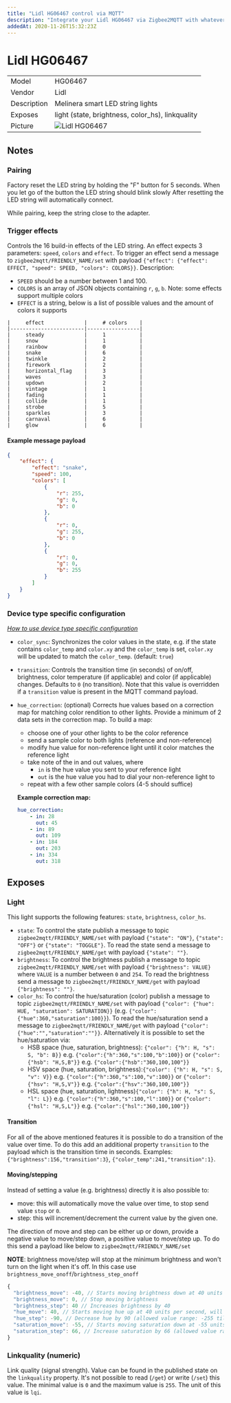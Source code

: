 ```yaml
---
title: "Lidl HG06467 control via MQTT"
description: "Integrate your Lidl HG06467 via Zigbee2MQTT with whatever smart home infrastructure you are using without the vendors bridge or gateway."
addedAt: 2020-11-26T15:32:23Z
---
```


<!-- !!!! -->
<!-- ATTENTION: This file is auto-generated through docgen! -->
<!-- You can only edit the "## Notes"-Section. -->
<!-- !!!! -->

# Lidl HG06467

|     |     |
|-----|-----|
| Model | HG06467  |
| Vendor  | Lidl  |
| Description | Melinera smart LED string lights |
| Exposes | light (state, brightness, color_hs), linkquality |
| Picture | ![Lidl HG06467](https://psi-4ward.github.io/zigbee2mqtt.io/images/devices/HG06467.jpg) |


## Notes


### Pairing
Factory reset the LED string by holding the "F" button for 5 seconds.
When you let go of the button the LED string should blink slowly
After resetting the LED string will automatically connect.

While pairing, keep the string close to the adapter.


### Trigger effects
Controls the 16 build-in effects of the LED string. An effect expects 3 parameters: `speed`, `colors` and `effect`. To trigger an effect send a message to `zigbee2mqtt/FRIENDLY_NAME/set` with payload `{"effect": {"effect": EFFECT, "speed": SPEED, "colors": COLORS}}`. Description:
 * `SPEED` should be a number between 1 and 100.
 * `COLORS` is an array of JSON objects containing `r`, `g`, `b`. Note: some effects support multiple colors
 * `EFFECT` is a string, below is a list of possible values and the amount of colors it supports
```
|     effect             |     # colors    |
|------------------------|-----------------|
|     steady             |     1           |
|     snow               |     1           |
|     rainbow            |     0           |
|     snake              |     6           |
|     twinkle            |     2           |
|     firework           |     2           |
|     horizontal_flag    |     3           |
|     waves              |     3           |
|     updown             |     2           |
|     vintage            |     1           |
|     fading             |     1           |
|     collide            |     1           |
|     strobe             |     5           |
|     sparkles           |     3           |
|     carnaval           |     6           |
|     glow               |     6           |
```
#### Example message payload
```json
{
    "effect": {
        "effect": "snake",
        "speed": 100,
        "colors": [
            {
                "r": 255,
                "g": 0,
                "b": 0
            },
            {
                "r": 0,
                "g": 255,
                "b": 0
            },
            {
                "r": 0,
                "g": 0,
                "b": 255
            }
        ]
    }
}
```

### Device type specific configuration
*[How to use device type specific configuration](../guide/configuration/devices-groups.md#specific-device-options)*

* `color_sync`: Synchronizes the color values in the state, e.g. if the state contains `color_temp` and `color.xy` and
the `color_temp` is set, `color.xy` will be updated to match the `color_temp`. (default: `true`)


* `transition`: Controls the transition time (in seconds) of on/off, brightness,
color temperature (if applicable) and color (if applicable) changes. Defaults to `0` (no transition).
Note that this value is overridden if a `transition` value is present in the MQTT command payload.


* `hue_correction`: (optional) Corrects hue values based on a correction map for matching color
rendition to other lights. Provide a minimum of 2 data sets in the correction map. To build a map:
    * choose one of your other lights to be the color reference
    * send a sample color to both lights (reference and non-reference)
    * modify hue value for non-reference light until it color matches the reference light
    * take note of the in and out values, where
        * `in` is the hue value you sent to your reference light
        * `out` is the hue value you had to dial your non-reference light to
    * repeat with a few other sample colors (4-5 should suffice)

    **Example correction map:**
    ```yaml
    hue_correction:
        - in: 28
          out: 45
        - in: 89
          out: 109
        - in: 184
          out: 203
        - in: 334
          out: 318
    ```



## Exposes

### Light 
This light supports the following features: `state`, `brightness`, `color_hs`.
- `state`: To control the state publish a message to topic `zigbee2mqtt/FRIENDLY_NAME/set` with payload `{"state": "ON"}`, `{"state": "OFF"}` or `{"state": "TOGGLE"}`. To read the state send a message to `zigbee2mqtt/FRIENDLY_NAME/get` with payload `{"state": ""}`.
- `brightness`: To control the brightness publish a message to topic `zigbee2mqtt/FRIENDLY_NAME/set` with payload `{"brightness": VALUE}` where `VALUE` is a number between `0` and `254`. To read the brightness send a message to `zigbee2mqtt/FRIENDLY_NAME/get` with payload `{"brightness": ""}`.
- `color_hs`: To control the hue/saturation (color) publish a message to topic `zigbee2mqtt/FRIENDLY_NAME/set` with payload `{"color": {"hue": HUE, "saturation": SATURATION}}` (e.g. `{"color":{"hue":360,"saturation":100}}`). To read the hue/saturation send a message to `zigbee2mqtt/FRIENDLY_NAME/get` with payload `{"color":{"hue":"","saturation":""}}`. Alternatively it is possible to set the hue/saturation via:
  - HSB space (hue, saturation, brightness): `{"color": {"h": H, "s": S, "b": B}}` e.g. `{"color":{"h":360,"s":100,"b":100}}` or `{"color": {"hsb": "H,S,B"}}` e.g. `{"color":{"hsb":"360,100,100"}}`
  - HSV space (hue, saturation, brightness):`{"color": {"h": H, "s": S, "v": V}}` e.g. `{"color":{"h":360,"s":100,"v":100}}` or `{"color": {"hsv": "H,S,V"}}` e.g. `{"color":{"hsv":"360,100,100"}}`
  - HSL space (hue, saturation, lightness)`{"color": {"h": H, "s": S, "l": L}}` e.g. `{"color":{"h":360,"s":100,"l":100}}` or `{"color": {"hsl": "H,S,L"}}` e.g. `{"color":{"hsl":"360,100,100"}}`

#### Transition
For all of the above mentioned features it is possible to do a transition of the value over time. To do this add an additional property `transition` to the payload which is the transition time in seconds.
Examples: `{"brightness":156,"transition":3}`, `{"color_temp":241,"transition":1}`.

#### Moving/stepping
Instead of setting a value (e.g. brightness) directly it is also possible to:
- move: this will automatically move the value over time, to stop send value `stop` or `0`.
- step: this will increment/decrement the current value by the given one.

The direction of move and step can be either up or down, provide a negative value to move/step down, a positive value to move/step up.
To do this send a payload like below to `zigbee2mqtt/FRIENDLY_NAME/set`

**NOTE**: brightness move/step will stop at the minimum brightness and won't turn on the light when it's off. In this case use `brightness_move_onoff`/`brightness_step_onoff`
````js
{
  "brightness_move": -40, // Starts moving brightness down at 40 units per second
  "brightness_move": 0, // Stop moving brightness
  "brightness_step": 40 // Increases brightness by 40
  "hue_move": 40, // Starts moving hue up at 40 units per second, will endlessly loop (allowed value range: -255 till 255)
  "hue_step": -90, // Decrease hue by 90 (allowed value range: -255 till 255)
  "saturation_move": -55, // Starts moving saturation down at -55 units per second (allowed value range: -255 till 255)
  "saturation_step": 66, // Increase saturation by 66 (allowed value range: -255 till 255)
}
````

### Linkquality (numeric)
Link quality (signal strength).
Value can be found in the published state on the `linkquality` property.
It's not possible to read (`/get`) or write (`/set`) this value.
The minimal value is `0` and the maximum value is `255`.
The unit of this value is `lqi`.


